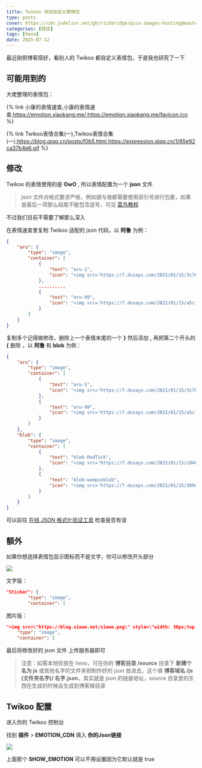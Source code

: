 ```yaml
---
title: Twikoo 添加自定义表情包
type: posts
cover: https://cdn.jsdelivr.net/gh/richbridge/picx-images-hosting@master/thumbnail/程技.jpg
categories: [程技]
tags: [hexo]
date: 2025-07-12
---
```


最近刚把博客搭好，看别人的 Twikoo 都自定义表情包，于是我也研究了一下

## 可能用到的

大佬整理的表情包：

{% link 小康的表情速查,小康的表情速查,https://emotion.xiaokang.me/,https://emotion.xiaokang.me/favicon.ico %}

{% link Twikoo表情合集(一),Twikoo表情合集(一),https://blog.qjqq.cn/posts/f0b5.html,https://expression.qjqq.cn/1/65e92ca37b4e6.gif %}

## 修改

Twikoo 的表情使用的是 **OwO** , 所以表情配置为一个 **json** 文件

> json 文件对格式要求严格，例如键与值都需要使用双引号进行包裹，如果是最后一项那么结尾不能包含逗号，可见 [菜鸟教程](https://www.runoob.com/json/json-tutorial.html)

不过我们目前不需要了解那么深入

在表情速查里复制 Twikoo 适配的 json 代码，以 **阿鲁** 为例：

```JSON
{
	"aru": {
		"type": "image",
		"container": [
			{
				"text": "aru-1",
				"icon": "<img src='https://7.dusays.com/2021/01/15/3c76dffbc08a5.png'>"
			},
			..........
			{
				"text": "aru-99",
				"icon": "<img src='https://7.dusays.com/2021/01/15/a5cf180e2f22a.png'>"
			}
		]
	}
}
```

复制多个记得做修改，删除上一个表情末尾的一个 **}** 然后添加 **,** 再把第二个开头的 **{** 删除 ，以 **阿鲁** 和 **blob** 为例：


```JSON
{
	"aru": {
		"type": "image",
		"container": [
			{
				"text": "aru-1",
				"icon": "<img src='https://7.dusays.com/2021/01/15/3c76dffbc08a5.png'>"
			},
			{
				"text": "aru-99",
				"icon": "<img src='https://7.dusays.com/2021/01/15/a5cf180e2f22a.png'>"
			}
		]
	},
    "blob": {
		"type": "image",
		"container": [
			{
				"text": "blob-RedTick",
				"icon": "<img src='https://7.dusays.com/2021/01/15/c8407d638ca85.png'>"
			},
            {
				"text": "blob-wumpusblob",
				"icon": "<img src='https://7.dusays.com/2021/01/15/309dc42e77869.png'>"
			}
		]
	}
}
```

可以前往 [在线 JSON 格式化验证工具](https://www.bejson.com/) 检查是否有误

## 额外

如果你想选择表情包显示图标而不是文字，你可以修改开头部分

![](https://bu.dusays.com/2024/02/02/65bc93d91eb4a.png)

文字版：

```JSON
"Sticker": {
        "type": "image",
        "container": [
```

图片版：

```JSON
"<img src=\"https://blog.xiowo.net/xiowo.png\" style=\"width: 30px;top: 4px;position: relative;\" title=\"MortalCat\">": {
    "type": "image",
    "container": [
```

最后将修改好的 json 文件 上传服务器即可

> 注意：如需本地存放在 hexo，可在你的 **博客目录 /source** 目录下 **新建个名为 js** 或其他名字的文件夹把制作好的 json 放进去，这个填 **博客域名 /js (文件夹名字)/ 名字.json**，其实就是 json 的链接地址，source 目录里的东西在生成的时候会生成到博客根目录

## Twikoo 配置

进入你的 Twikoo 控制台

找到 **插件** > **EMOTION_CDN** 填入 **你的Json链接**

![](https://bu.dusays.com/2023/07/31/64c7837761d76.png)

上面那个 **SHOW_EMOTION** 可以不用设置因为它默认就是 true


